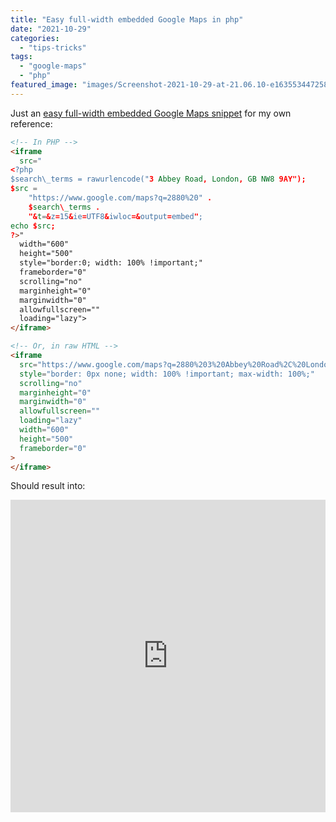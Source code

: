 ```yaml
---
title: "Easy full-width embedded Google Maps in php"
date: "2021-10-29"
categories: 
  - "tips-tricks"
tags: 
  - "google-maps"
  - "php"
featured_image: "images/Screenshot-2021-10-29-at-21.06.10-e1635534472580.png"
---
```


Just an [easy full-width embedded Google Maps snippet](https://gist.github.com/drikusroor/a973906c25e6b4dfa35523af259993a1) for my own reference:

```html
<!-- In PHP -->
<iframe
  src="
<?php
$search\_terms = rawurlencode("3 Abbey Road, London, GB NW8 9AY");
$src =
    "https://www.google.com/maps?q=2880%20" .
    $search\_terms .
    "&t=&z=15&ie=UTF8&iwloc=&output=embed";
echo $src;
?>"
  width="600"
  height="500"
  style="border:0; width: 100% !important;"
  frameborder="0"
  scrolling="no"
  marginheight="0"
  marginwidth="0"
  allowfullscreen=""
  loading="lazy">
</iframe>

<!-- Or, in raw HTML -->
<iframe
  src="https://www.google.com/maps?q=2880%203%20Abbey%20Road%2C%20London%2C%20GB%20NW8%209AY&amp;t=&amp;z=15&amp;ie=UTF8&amp;iwloc=&amp;output=embed" 
  style="border: 0px none; width: 100% !important; max-width: 100%;" 
  scrolling="no" 
  marginheight="0" 
  marginwidth="0" 
  allowfullscreen="" 
  loading="lazy" 
  width="600" 
  height="500" 
  frameborder="0"
>
</iframe>
```

Should result into:

<iframe src="https://www.google.com/maps?q=2880%203%20Abbey%20Road%2C%20London%2C%20GB%20NW8%209AY&amp;t=&amp;z=15&amp;ie=UTF8&amp;iwloc=&amp;output=embed" style="border: 0px none; width: 100% !important; max-width: 100%;" scrolling="no" marginheight="0" marginwidth="0" allowfullscreen loading="lazy" width="600" height="500" frameborder="0"></iframe>
